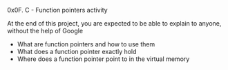 0x0F. C - Function pointers activity

At the end of this project, you are expected to be able to explain to anyone, without the help of Google
- What are function pointers and how to use them
- What does a function pointer exactly hold
- Where does a function pointer point to in the virtual memory


